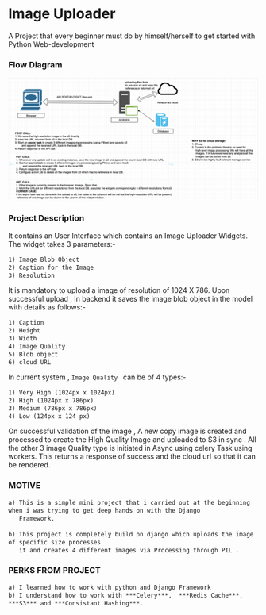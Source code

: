 # Image  Uploader
A Project that every beginner must do by himself/herself to get started with Python Web-development

### Flow Diagram 

![Flow Diagram](https://github.com/Samrat002/ImageUploader/blob/master/flow_diagram.png) 


### Project Description
It contains an User Interface which contains an Image Uploader Widgets. The widget takes 3 parameters:-
    
    1) Image Blob Object
    2) Caption for the Image
    3) Resolution
    
It is mandatory to upload a image of resolution of 1024 X 786.
Upon successful upload , In backend it saves the image blob object in the model with details as follows:-

    1) Caption
    2) Height
    3) Width
    4) Image Quality 
    5) Blob object
    6) cloud URL
    
In current system , ``Image Quality `` can be of 4 types:-
    
    1) Very High (1024px x 1024px)
    2) High (1024px x 786px)
    3) Medium (786px x 786px)
    4) Low (124px x 124 px)
    
On successful validation of the image , A new copy image is created and processed to create the HIgh Quality Image
and uploaded to S3 in sync .
All the other 3 image Quality type is initiated in Async using celery Task using workers. 
This returns a response of success and the cloud url so that it can be rendered. 

### MOTIVE
    a) This is a simple mini project that i carried out at the beginning when i was trying to get deep hands on with the Django
       Framework.
       
    b) This project is completely build on django which uploads the image of specific size processes 
       it and creates 4 different images via Processing through PIL .

### PERKS FROM PROJECT 
    a) I learned how to work with python and Django Framework
    b) I understand how to work with ***Celery***,  ***Redis Cache***, ***S3*** and ***Consistant Hashing***.
    
